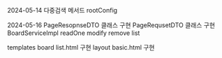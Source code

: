 2024-05-14
다중검색 메서드
rootConfig

2024-05-16
PageResopnseDTO 클래스 구현
PageRequsetDTO 클래스 구현
BoardServiceImpl
  readOne
  modify
  remove
  list 

templates 
  board list.html 구현
layout
  basic.html 구현

